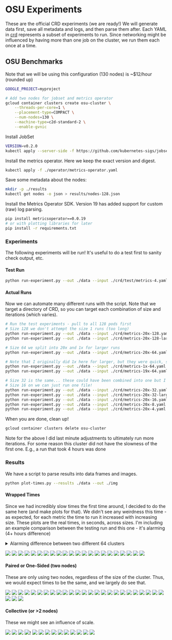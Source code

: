 # OSU Experiments

These are the official CRD experiments (we are ready!) We will generate data first,
save all metadata and logs, and then parse them after. Each YAML in [crd](crd) 
represents a subset of experiments to run. Since networking
might be influenced by having more than one job on the cluster, we run them each once
at a time.

## OSU Benchmarks

Note that we will be using this configuration (130 nodes) is ~$12/hour (rounded up)

```bash
GOOGLE_PROJECT=myproject

# Add two nodes for jobset and metrics operator
gcloud container clusters create osu-cluster \
    --threads-per-core=1 \
    --placement-type=COMPACT \
    --num-nodes=130 \
    --machine-type=c2d-standard-2 \
    --enable-gvnic
```

Install JobSet

```bash
VERSION=v0.2.0
kubectl apply --server-side -f https://github.com/kubernetes-sigs/jobset/releases/download/$VERSION/manifests.yaml
```

Install the metrics operator. Here we keep the exact version and digest.

```bash
kubectl apply -f ./operator/metrics-operator.yaml
```

Save some metadata about the nodes:

```bash
mkdir -p ./results
kubectl get nodes -o json > results/nodes-128.json
```

Install the Metrics Operator SDK. Version 19 has added support for custom (raw) log parsing.

```bash
pip install metricsoperator==0.0.19
# or with plotting libraries for later
pip install -r requirements.txt
```

### Experiments

The following experiments will be run! It's useful to do a test first to sanity check output, etc.

#### Test Run

```bash
python run-experiment.py --out ./data --input ./crd/test/metrics-4.yaml --iter 2 --sleep 60
```

#### Actual Runs

Now we can automate many different runs with the script. Note that we target a directory of CRD, so you can target each combination
of size and iterations (which varies).

```bash
# Run the test experiments - pull to all 128 pods first
# Size 128 we don't attempt the size 1 runs (too long)
python run-experiment.py --out ./data --input ./crd/metrics-20x-128.yaml --iter 20 --sleep 60
python run-experiment.py --out ./data --input ./crd/metrics-20x-128-large.yaml --iter 20 --sleep 60

# Size 64 we split into 20x and 1x for larger runs
python run-experiment.py --out ./data --input ./crd/metrics-20x-64.yaml --iter 20 --sleep 5

# Note that I originally did 1x here for larger, but they were quick, so I added 19 more (total of 20)
python run-experiment.py --out ./data --input ./crd/metrics-1x-64.yaml --iter 1 --sleep 5
python run-experiment.py --out ./data --input ./crd/metrics-19x-64.yaml --iter 19 --sleep 5

# Size 32 is the same... these could have been combined into one but I didn't realize they were faster either
# Size 16 on we can just run one file!
python run-experiment.py --out ./data --input ./crd/metrics-20x-32.yaml --iter 20 --sleep 5
python run-experiment.py --out ./data --input ./crd/metrics-20x-32-large.yaml --iter 20 --sleep 5
python run-experiment.py --out ./data --input ./crd/metrics-20x-16.yaml --iter 20 --sleep 5
python run-experiment.py --out ./data --input ./crd/metrics-20x-8.yaml --iter 20 --sleep 5
python run-experiment.py --out ./data --input ./crd/metrics-20x-4.yaml --iter 20 --sleep 5
```

When you are done, clean up!

```bash
gcloud container clusters delete osu-cluster
```

Note for the above I did last minute adjustments to ultimately run more iterations.
For some reason this cluster did not have the slowness of the first one. E.g.,
a run that took 4 hours was done

### Results

We have a script to parse results into data frames and images.

```bash
python plot-times.py --results ./data --out ./img
```

#### Wrapped Times

Since we had incredibly slow times the first time around, I decided to do the same here (and make plots for that).
We didn't see any weirdness this time - as expected, for each metric the time to run it increased with increasing size.
These plots are the real times, in seconds, across sizes.
I'm including an example comparison between the testing run and this one - it's alarming (4+ hours difference)

<details>

<summary>Alarming difference between two different 64 clusters</summary>

```console
time mpirun --hostfile ./hostlist.txt --allow-run-as-root -np 64 -map-by ppr:1:node -rank-by core /opt/osu-benchmark/build.openmpi/libexec/osu-micro-benchmarks/mpi/collective/osu_allgather

# OSU MPI Allgather Latency Test v5.8
# Size       Avg Latency(us)
1                  256153.75
2                  256419.24
4                  255733.85
8                  257292.16
16                 256089.31
32                 256481.62
64                 255988.02
128                257387.12
256                256602.52
512                257588.14
1024              1308098.70
2048              1306422.61
4096              1311518.21
8192              1311357.26
16384             1315375.37
32768             3600736.73
65536             3715001.02
131072            3720411.73
262144            3792049.28
524288            3951282.13
1048576           5553244.52

real	261m44.303s
user	36m49.467s
sys	219m10.878s

```

osu_allgather on 64 nodes for this run (even faster) (formatted into json with the better automation this time)

```console
            "time mpirun --hostfile ./hostlist.txt --allow-run-as-root -np 64 -map-by ppr:1:node -rank-by core /opt/osu-benchmark/
build.openmpi/libexec/osu-micro-benchmarks/mpi/collective/osu_allgather",
            "# OSU MPI Allgather Latency Test v5.8",
            "# Size       Avg Latency(us)",
            "1                     726.78",
            "2                     883.14",
            "4                     738.37",
            "8                     834.10",
            "16                    741.27",
            "32                    991.50",
            "64                    998.09",
            "128                   962.28",
            "256                   895.28",
            "512                   946.23",
            "1024                 4130.64",
            "2048                 4279.99",
            "4096                 4376.05",
            "8192                 5513.11",
            "16384                6569.73",
            "32768               20212.10",
            "65536               25610.89",
            "131072              30649.87",
            "262144              46786.95",
            "524288              81370.22",
            "1048576            147033.37",
            "real\t1m39.490s",
            "user\t0m12.951s",
            "sys\t1m23.471s",
```

You can see the first (the testing cluster) was over 4 hours, and the second was under 2 minutes. I don't know how to explain
this.

</details>

![](img/osu_acc_latency-times-seconds-hist-4-to-128.png)
![](img/osu_allgather-times-seconds-hist-4-to-128.png)
![](img/osu_allreduce-times-seconds-hist-4-to-128.png)
![](img/osu_barrier-times-seconds-hist-4-to-128.png)
![](img/osu_bibw-times-seconds-hist-4-to-128.png)
![](img/osu_bw-times-seconds-hist-4-to-128.png)
![](img/osu_cas_latency-times-seconds-hist-4-to-128.png)
![](img/osu_fop_latency-times-seconds-hist-4-to-128.png)
![](img/osu_get_acc_latency-times-seconds-hist-4-to-128.png)
![](img/osu_get_bw-times-seconds-hist-4-to-128.png)
![](img/osu_get_latency-times-seconds-hist-4-to-128.png)
![](img/osu_hello-times-seconds-hist-4-to-128.png)
![](img/osu_ibarrier-times-seconds-hist-4-to-128.png)
![](img/osu_init-times-seconds-hist-4-to-128.png)
![](img/osu_latency_mp-times-seconds-hist-4-to-128.png)
![](img/osu_latency_mt-times-seconds-hist-4-to-128.png)
![](img/osu_latency-times-seconds-hist-4-to-128.png)
![](img/osu_mbw_mr-times-seconds-hist-4-to-128.png)
![](img/osu_multi_lat-times-seconds-hist-4-to-128.png)
![](img/osu_put_bibw-times-seconds-hist-4-to-128.png)
![](img/osu_put_bw-times-seconds-hist-4-to-128.png)
![](img/osu_put_latency-times-seconds-hist-4-to-128.png)


#### Paired or One-Sided (two nodes)

These are only using two nodes, regardless of the size of the cluster. Thus, we would expect
times to be the same, and we largely do see that.

![](img/osu_acc_latency-box-4-to-128.png)
![](img/osu_acc_latency-line-4-to-128.png)
![](img/osu_bibw-box-4-to-128.png)
![](img/osu_bibw-line-4-to-128.png)
![](img/osu_bw-box-4-to-128.png)
![](img/osu_bw-line-4-to-128.png)
![](img/osu_cas_latency-box-4-to-128.png)
![](img/osu_cas_latency-line-4-to-128.png)
![](img/osu_fop_latency-box-4-to-128.png)
![](img/osu_fop_latency-line-4-to-128.png)
![](img/osu_get_acc_latency-box-4-to-128.png)
![](img/osu_get_acc_latency-line-4-to-128.png)
![](img/osu_get_bw-box-4-to-128.png)
![](img/osu_get_bw-line-4-to-128.png)
![](img/osu_get_latency-box-4-to-128.png)
![](img/osu_get_latency-line-4-to-128.png)
![](img/osu_latency-box-4-to-128.png)
![](img/osu_latency-line-4-to-128.png)
![](img/osu_latency_mp-box-4-to-128.png)
![](img/osu_latency_mp-line-4-to-128.png)
![](img/osu_latency_mt-box-4-to-128.png)
![](img/osu_latency_mt-line-4-to-128.png)
![](img/osu_put_bibw-box-4-to-128.png)
![](img/osu_put_bibw-line-4-to-128.png)
![](img/osu_put_bw-box-4-to-128.png)
![](img/osu_put_bw-line-4-to-128.png)
![](img/osu_put_latency-box-4-to-128.png)
![](img/osu_put_latency-line-4-to-128.png)

#### Collective (or >2 nodes)

These we might see an influence of scale.

![](img/osu_allreduce-box-4-to-128.png)
![](img/osu_allreduce-line-4-to-128.png)
![](img/osu_allgather-box-4-to-128.png)
![](img/osu_allgather-line-4-to-128.png)!
![](img/osu_init-hist-4-to-128.png)
![](img/osu_ibarrier-compute(us)-hist-4-to-128.png)
![](img/osu_ibarrier-overall(us)-hist-4-to-128.png)
![](img/osu_ibarrier-overlap(%)-hist-4-to-128.png)
![](img/osu_ibarrier-pure-comm-(us)-hist-4-to-128.png)
![](img/osu_barrier-hist-4-to-128.png)
![](img/osu_mbw_mr-mb-s-hist-4-to-128.png)
![](img/osu_mbw_mr-messages-s-hist-4-to-128.png)
![](img/osu_multi_lat-box-4-to-128.png)
![](img/osu_multi_lat-line-4-to-128.png)
